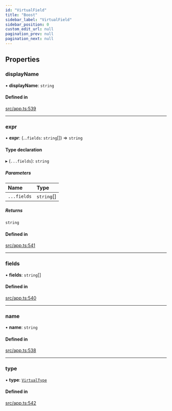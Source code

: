 ```yaml
---
id: "VirtualField"
title: "Boost"
sidebar_label: "VirtualField"
sidebar_position: 0
custom_edit_url: null
pagination_prev: null
pagination_next: null
---
```


## Properties

### displayName

• **displayName**: `string`

#### Defined in

[src/app.ts:539](https://github.com/yolmio/boost/blob/b239488/src/app.ts#L539)

___

### expr

• **expr**: (...`fields`: `string`[]) => `string`

#### Type declaration

▸ (`...fields`): `string`

##### Parameters

| Name | Type |
| :------ | :------ |
| `...fields` | `string`[] |

##### Returns

`string`

#### Defined in

[src/app.ts:541](https://github.com/yolmio/boost/blob/b239488/src/app.ts#L541)

___

### fields

• **fields**: `string`[]

#### Defined in

[src/app.ts:540](https://github.com/yolmio/boost/blob/b239488/src/app.ts#L540)

___

### name

• **name**: `string`

#### Defined in

[src/app.ts:538](https://github.com/yolmio/boost/blob/b239488/src/app.ts#L538)

___

### type

• **type**: [`VirtualType`](../modules.md#virtualtype)

#### Defined in

[src/app.ts:542](https://github.com/yolmio/boost/blob/b239488/src/app.ts#L542)
